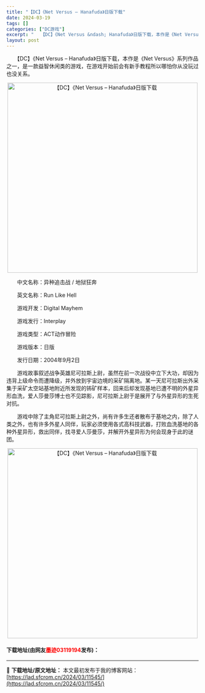 ```yaml
---
title: "【DC】《Net Versus – Hanafuda》日版下载"
date: 2024-03-19
tags: []
categories: ["DC游戏"]
excerpt: "　　【DC】《Net Versus &ndash; Hanafuda》日版下载，本作是《Net Versus》系列作品之一，是一款益智休闲类的游戏，在游戏开始前会有新手教程所以哪怕你从没玩过也没关系。 　　中文名称：异种追击战 / 地狱狂奔 　　英文名称：Run Like Hell 　　游戏开发：D&hellip;"
layout: post
---
```


 <p>　　【DC】《Net Versus &ndash; Hanafuda》日版下载，本作是《Net Versus》系列作品之一，是一款益智休闲类的游戏，在游戏开始前会有新手教程所以哪怕你从没玩过也没关系。</p> <p align="center"><img align="" border="0" src="https://lad.sfcrom.cn/wp-content/uploads/2024/03/20240319_65f9b44da128c.png" width="498" alt="【DC】《Net Versus – Hanafuda》日版下载" /></p> <p>　　中文名称：异种追击战 / 地狱狂奔</p> <p>　　英文名称：Run Like Hell</p> <p>　　游戏开发：Digital Mayhem</p> <p>　　游戏发行：Interplay</p> <p>　　游戏类型：ACT动作冒险</p> <p>　　游戏版本：日版</p> <p>　　发行日期：2004年9月2日</p> <p>　　游戏故事叙述战争英雄尼可拉斯上尉，虽然在前一次战役中立下大功，却因为违背上级命令而遭降级，并外放到宇宙边境的采矿隔离地。某一天尼可拉斯出外采集于采矿太空站基地附近所发现的钸矿样本，回来后却发现基地已遭不明的外星异形血洗，爱人莎曼莎博士也不见踪影，尼可拉斯上尉于是展开了与外星异形的生死对抗。</p> <p>　　游戏中除了主角尼可拉斯上尉之外，尚有许多生还者散布于基地之内，除了人类之外，也有许多外星人同伴，玩家必须使用各式高科技武器，打败血洗基地的各种外星异形，救出同伴，找寻爱人莎曼莎，并解开外星异形为何会现身于此的谜团。</p> <p align="center"><img align="" border="0" src="https://lad.sfcrom.cn/wp-content/uploads/2024/03/20240319_65f9b44e3638a.png" width="498" alt="【DC】《Net Versus – Hanafuda》日版下载" /></p> <p><h4>下载地址(由网友<font color="red">墨迹03119194</font>发布)：</h4></p> 

---
📖 **下载地址/原文地址：** 本文最初发布于我的博客网站：[https://lad.sfcrom.cn/2024/03/11545/](https://lad.sfcrom.cn/2024/03/11545/)
